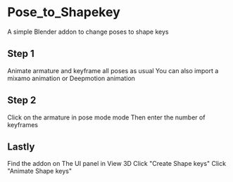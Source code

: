 # Pose_to_Shapekey
A simple Blender addon to change poses to shape keys

## Step 1
Animate armature  and keyframe all poses as usual
You can also import a mixamo animation or Deepmotion animation

## Step 2
Click on the armature in pose mode mode
Then enter the number of keyframes

## Lastly
Find the addon on The UI panel in View 3D
Click "Create Shape keys"
Click "Animate Shape keys"
